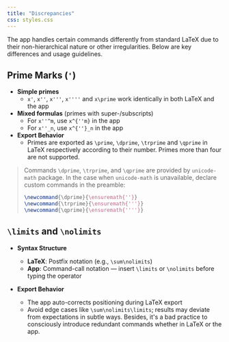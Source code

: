 ```yaml
---
title: "Discrepancies"
css: styles.css
---
```



The app handles certain commands differently from standard LaTeX due to their non-hierarchical nature
or other irregularities. Below are key differences and usage guidelines.

## Prime Marks (`'`)

- **Simple primes**
  - `x'`, `x''`, `x'''`, `x''''` and `x\prime` work identically in both LaTeX and the app
- **Mixed formulas** (primes with super-/subscripts)
  - For `x''^m`, use `x^{''m}` in the app
  - For `x''_n`, use `x^{''}_n` in the app
- **Export Behavior**
  - Primes are exported as `\prime`, `\dprime`, `\trprime` and `\qprime` in LaTeX respectively according to their number. Primes more than four are not supported.

> Commands `\dprime`, `\trprime`, and `\qprime` are provided by `unicode-math` package. In the case when `unicode-math` is unavailable, 
> declare custom commands in the preamble:
> ```latex
> \newcommand{\dprime}{\ensuremath{''}}
> \newcommand{\trprime}{\ensuremath{'''}}
> \newcommand{\qprime}{\ensuremath{''''}}
> ```

## `\limits` and `\nolimits`

- **Syntax Structure**
   - **LaTeX**: Postfix notation (e.g., `\sum\nolimits`)
   - **App**: Command-call notation — insert `\limits` or `\nolimits` before typing the operator

- **Export Behavior**
   - The app auto-corrects positioning during LaTeX export
   - Avoid edge cases like `\sum\nolimits\limits`; results may deviate from expectations in subtle ways. Besides, it's a bad practice to consciously introduce redundant commands whether in LaTeX or the app.
